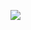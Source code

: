 <img src="https://capsule-render.vercel.app/api?type=waving&color=auto&height=200&section=header&text=HelloWook&fontSize=90" /><br/>

